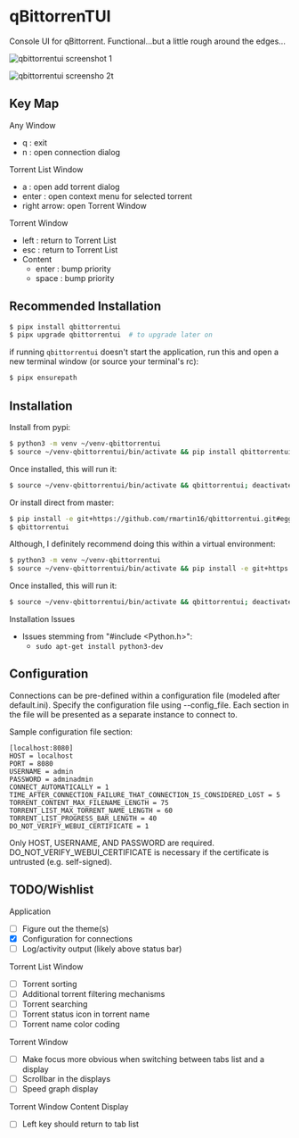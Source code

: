 qBittorrenTUI
===============
Console UI for qBittorrent. Functional...but a little rough around the edges...

![qbittorrentui screenshot 1](https://i.imgur.com/iGM3bPI.png)

![qbittorrentui screensho 2t](https://i.imgur.com/msRNi86.png)

Key Map
-------
Any Window
* q : exit
* n : open connection dialog

Torrent List Window
* a : open add torrent dialog
* enter : open context menu for selected torrent
* right arrow: open Torrent Window

Torrent Window
* left : return to Torrent List
* esc : return to Torrent List
* Content
  * enter : bump priority
  * space : bump priority

Recommended Installation
------------------------
```bash
$ pipx install qbittorrentui
$ pipx upgrade qbittorrentui  # to upgrade later on
```

if running ```qbittorrentui``` doesn't start the application, run this and open a new terminal window (or source your terminal's rc):
```bash
$ pipx ensurepath
```

Installation
------------
Install from pypi:
```bash
$ python3 -m venv ~/venv-qbittorrentui
$ source ~/venv-qbittorrentui/bin/activate && pip install qbittorrentui; deactivate
```
Once installed, this will run it:
```bash
$ source ~/venv-qbittorrentui/bin/activate && qbittorrentui; deactivate
```

Or install direct from master:
```bash
$ pip install -e git+https://github.com/rmartin16/qbittorrentui.git#egg=qbittorrentui
$ qbittorrentui
```
Although, I definitely recommend doing this within a virtual environment:
```bash
$ python3 -m venv ~/venv-qbittorrentui
$ source ~/venv-qbittorrentui/bin/activate && pip install -e git+https://github.com/rmartin16/qbittorrentui.git#egg=qbittorrentui; deactivate
```
Once installed, this will run it:
```bash
$ source ~/venv-qbittorrentui/bin/activate && qbittorrentui; deactivate
```

Installation Issues
* Issues stemming from "#include <Python.h>":
  * ```sudo apt-get install python3-dev```

Configuration
-------------
Connections can be pre-defined within a configuration file (modeled after default.ini). Specify the configuration file using --config_file. Each section in the file will be presented as a separate instance to connect to.

Sample configuration file section:
```
[localhost:8080]
HOST = localhost
PORT = 8080
USERNAME = admin
PASSWORD = adminadmin
CONNECT_AUTOMATICALLY = 1
TIME_AFTER_CONNECTION_FAILURE_THAT_CONNECTION_IS_CONSIDERED_LOST = 5
TORRENT_CONTENT_MAX_FILENAME_LENGTH = 75
TORRENT_LIST_MAX_TORRENT_NAME_LENGTH = 60
TORRENT_LIST_PROGRESS_BAR_LENGTH = 40
DO_NOT_VERIFY_WEBUI_CERTIFICATE = 1
```

Only HOST, USERNAME, AND PASSWORD are required.
DO_NOT_VERIFY_WEBUI_CERTIFICATE is necessary if the certificate is untrusted (e.g. self-signed).

TODO/Wishlist
-------------
Application
 - [ ] Figure out the theme(s)
 - [x] Configuration for connections
 - [ ] Log/activity output (likely above status bar)

Torrent List Window
 - [ ] Torrent sorting
 - [ ] Additional torrent filtering mechanisms
 - [ ] Torrent searching
 - [ ] Torrent status icon in torrent name
 - [ ] Torrent name color coding

Torrent Window
 - [ ] Make focus more obvious when switching between tabs list and a display
 - [ ] Scrollbar in the displays
 - [ ] Speed graph display

Torrent Window Content Display
 - [ ] Left key should return to tab list
